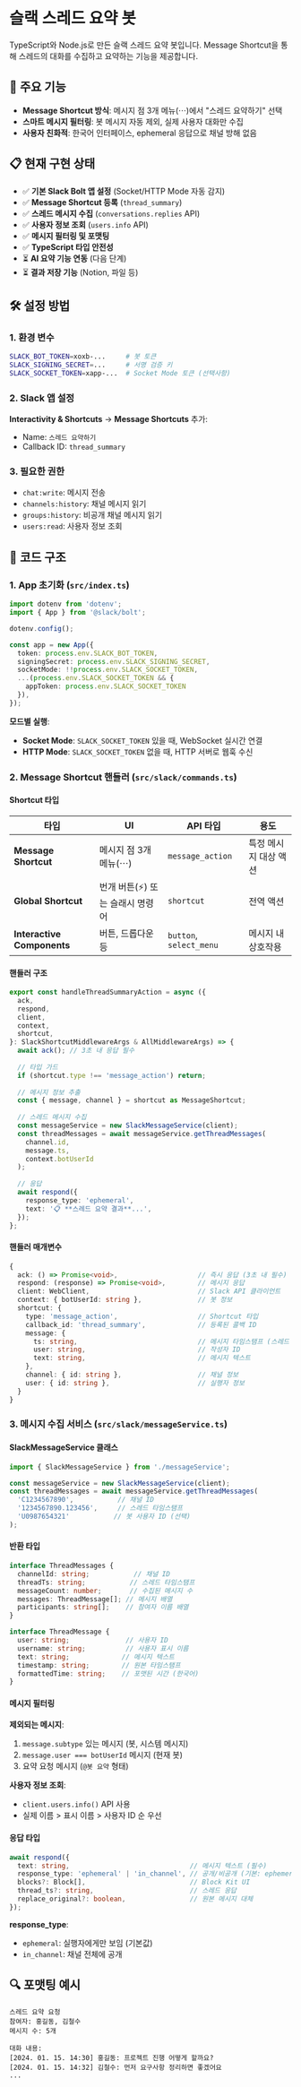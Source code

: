 # 슬랙 스레드 요약 봇

TypeScript와 Node.js로 만든 슬랙 스레드 요약 봇입니다. Message Shortcut을 통해 스레드의 대화를 수집하고 요약하는 기능을 제공합니다.

## 🚀 주요 기능

- **Message Shortcut 방식**: 메시지 점 3개 메뉴(⋯)에서 "스레드 요약하기" 선택
- **스마트 메시지 필터링**: 봇 메시지 자동 제외, 실제 사용자 대화만 수집
- **사용자 친화적**: 한국어 인터페이스, ephemeral 응답으로 채널 방해 없음

## 📋 현재 구현 상태

- ✅ **기본 Slack Bolt 앱 설정** (Socket/HTTP Mode 자동 감지)
- ✅ **Message Shortcut 등록** (`thread_summary`)
- ✅ **스레드 메시지 수집** (`conversations.replies` API)
- ✅ **사용자 정보 조회** (`users.info` API)
- ✅ **메시지 필터링 및 포맷팅**
- ✅ **TypeScript 타입 안전성**
- ⏳ **AI 요약 기능 연동** (다음 단계)
- ⏳ **결과 저장 기능** (Notion, 파일 등)

## 🛠️ 설정 방법

### 1. 환경 변수

```bash
SLACK_BOT_TOKEN=xoxb-...     # 봇 토큰
SLACK_SIGNING_SECRET=...     # 서명 검증 키
SLACK_SOCKET_TOKEN=xapp-...  # Socket Mode 토큰 (선택사항)
```

### 2. Slack 앱 설정

**Interactivity & Shortcuts** → **Message Shortcuts** 추가:
- Name: `스레드 요약하기`
- Callback ID: `thread_summary`

### 3. 필요한 권한

- `chat:write`: 메시지 전송
- `channels:history`: 채널 메시지 읽기
- `groups:history`: 비공개 채널 메시지 읽기
- `users:read`: 사용자 정보 조회

## 🔧 코드 구조

### 1. App 초기화 (`src/index.ts`)

```typescript
import dotenv from 'dotenv';
import { App } from '@slack/bolt';

dotenv.config();

const app = new App({
  token: process.env.SLACK_BOT_TOKEN,
  signingSecret: process.env.SLACK_SIGNING_SECRET,
  socketMode: !!process.env.SLACK_SOCKET_TOKEN,
  ...(process.env.SLACK_SOCKET_TOKEN && { 
    appToken: process.env.SLACK_SOCKET_TOKEN 
  }),
});
```

**모드별 실행**:
- **Socket Mode**: `SLACK_SOCKET_TOKEN` 있을 때, WebSocket 실시간 연결
- **HTTP Mode**: `SLACK_SOCKET_TOKEN` 없을 때, HTTP 서버로 웹훅 수신

### 2. Message Shortcut 핸들러 (`src/slack/commands.ts`)

#### Shortcut 타입

| 타입 | UI | API 타입 | 용도 |
|------|----|---------|----|
| **Message Shortcut** | 메시지 점 3개 메뉴(⋯) | `message_action` | 특정 메시지 대상 액션 |
| **Global Shortcut** | 번개 버튼(⚡) 또는 슬래시 명령어 | `shortcut` | 전역 액션 |
| **Interactive Components** | 버튼, 드롭다운 등 | `button`, `select_menu` | 메시지 내 상호작용 |

#### 핸들러 구조

```typescript
export const handleThreadSummaryAction = async ({
  ack,
  respond,
  client,
  context,
  shortcut,
}: SlackShortcutMiddlewareArgs & AllMiddlewareArgs) => {
  await ack(); // 3초 내 응답 필수
  
  // 타입 가드
  if (shortcut.type !== 'message_action') return;
  
  // 메시지 정보 추출
  const { message, channel } = shortcut as MessageShortcut;
  
  // 스레드 메시지 수집
  const messageService = new SlackMessageService(client);
  const threadMessages = await messageService.getThreadMessages(
    channel.id,
    message.ts,
    context.botUserId
  );
  
  // 응답
  await respond({
    response_type: 'ephemeral',
    text: '📋 **스레드 요약 결과**...',
  });
};
```

#### 핸들러 매개변수

```typescript
{
  ack: () => Promise<void>,                    // 즉시 응답 (3초 내 필수)
  respond: (response) => Promise<void>,        // 메시지 응답
  client: WebClient,                           // Slack API 클라이언트
  context: { botUserId: string },              // 봇 정보
  shortcut: {
    type: 'message_action',                    // Shortcut 타입
    callback_id: 'thread_summary',             // 등록된 콜백 ID
    message: {
      ts: string,                              // 메시지 타임스탬프 (스레드 ID)
      user: string,                            // 작성자 ID
      text: string,                            // 메시지 텍스트
    },
    channel: { id: string },                   // 채널 정보
    user: { id: string },                      // 실행자 정보
  }
}
```

### 3. 메시지 수집 서비스 (`src/slack/messageService.ts`)

#### SlackMessageService 클래스

```typescript
import { SlackMessageService } from './messageService';

const messageService = new SlackMessageService(client);
const threadMessages = await messageService.getThreadMessages(
  'C1234567890',           // 채널 ID
  '1234567890.123456',     // 스레드 타임스탬프
  'U0987654321'           // 봇 사용자 ID (선택)
);
```

#### 반환 타입

```typescript
interface ThreadMessages {
  channelId: string;           // 채널 ID
  threadTs: string;           // 스레드 타임스탬프
  messageCount: number;       // 수집된 메시지 수
  messages: ThreadMessage[]; // 메시지 배열
  participants: string[];    // 참여자 이름 배열
}

interface ThreadMessage {
  user: string;              // 사용자 ID
  username: string;          // 사용자 표시 이름
  text: string;             // 메시지 텍스트
  timestamp: string;        // 원본 타임스탬프
  formattedTime: string;    // 포맷된 시간 (한국어)
}
```

#### 메시지 필터링

**제외되는 메시지**:
1. `message.subtype` 있는 메시지 (봇, 시스템 메시지)
2. `message.user === botUserId` 메시지 (현재 봇)
3. 요약 요청 메시지 (`@봇 요약` 형태)

**사용자 정보 조회**:
- `client.users.info()` API 사용
- 실제 이름 > 표시 이름 > 사용자 ID 순 우선

#### 응답 타입

```typescript
await respond({
  text: string,                              // 메시지 텍스트 (필수)
  response_type: 'ephemeral' | 'in_channel', // 공개/비공개 (기본: ephemeral)
  blocks?: Block[],                          // Block Kit UI
  thread_ts?: string,                        // 스레드 응답
  replace_original?: boolean,                // 원본 메시지 대체
});
```

**response_type**:
- `ephemeral`: 실행자에게만 보임 (기본값)
- `in_channel`: 채널 전체에 공개

## 🔍 포맷팅 예시

```
스레드 요약 요청
참여자: 홍길동, 김철수
메시지 수: 5개

대화 내용:
[2024. 01. 15. 14:30] 홍길동: 프로젝트 진행 어떻게 할까요?
[2024. 01. 15. 14:32] 김철수: 먼저 요구사항 정리하면 좋겠어요
...
```
